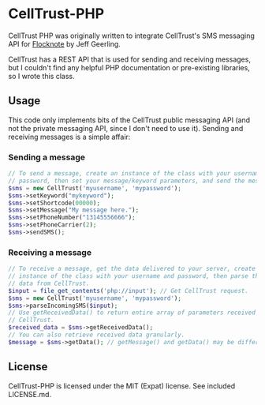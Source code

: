 # CellTrust-PHP

CellTrust PHP was originally written to integrate CellTrust's SMS messaging API
for [Flocknote](http://www.flocknote.com) by Jeff Geerling.

CellTrust has a REST API that is used for sending and receiving messages, but I
couldn't find any helpful PHP documentation or pre-existing libraries, so I
wrote this class.

## Usage

This code only implements bits of the CellTrust public messaging API (and not
the private messaging API, since I don't need to use it). Sending and receiving
messages is a simple affair:

### Sending a message

```php
// To send a message, create an instance of the class with your username and
// password, then set your message/keyword parameters, and send the message.
$sms = new CellTrust('myusername', 'mypassword');
$sms->setKeyword("mykeyword");
$sms->setShortcode(00000);
$sms->setMessage("My message here.");
$sms->setPhoneNumber("13145556666");
$sms->setPhoneCarrier(2);
$sms->sendSMS();
```

### Receiving a message

```php
// To receive a message, get the data delivered to your server, create an
// instance of the class with your username and password, then parse the
// data from CellTrust.
$input = file_get_contents('php://input'); // Get CellTrust request.
$sms = new CellTrust('myusername', 'mypassword');
$sms->parseIncomingSMS($input);
// Use getReceivedData() to return entire array of parameters received from
// CellTrust.
$received_data = $sms->getReceivedData();
// You can also retrieve received data granularly.
$message = $sms->getData(); // getMessage() and getData() may be different.
```

## License

CellTrust-PHP is licensed under the MIT (Expat) license. See included LICENSE.md.

